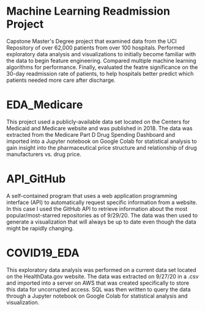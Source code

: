 # Machine Learning Readmission Project
Capstone Master's Degree project that examined data from the UCI Repository of over 62,000 patients from over 100 hospitals. Performed exploratory data analysis and visualizations to initially become familiar with the data to begin feature engineering. Compared multiple machine learning algorithms for performance. Finally, evaluated the featre significance on the 30-day readmission rate of patients, to help hospitals better predict which patients needed more care after discharge.

# EDA_Medicare
This project used a publicly-available data set located on the Centers for Medicaid and Medicare website and was published in 2018. The data was extracted from the Medicare Part D Drug Spending Dashboard and imported into a Jupyter notebook on Google Colab for statistical analysis to gain insight into the pharmaceutical price structure and relationship of drug manufacturers vs. drug price.

# API_GitHub
A self-contained program that uses a web application programming interface (API) to automatically request specific information from a website. In this case I used the GitHub API to retrieve information about the most popular/most-starred repositories as of 9/29/20. The data was then used to generate a visualization that will always be up to date even though the data might be rapidly changing.

# COVID19_EDA
This exploratory data analysis was performed on a current data set located on the HealthData.gov website. The data was extracted on 9/27/20 in a .csv and imported into a server on AWS that was created specifically to store this data for uncorrupted access. SQL was then written to query the data through a Jupyter notebook on Google Colab for statistical analysis and visualization.

